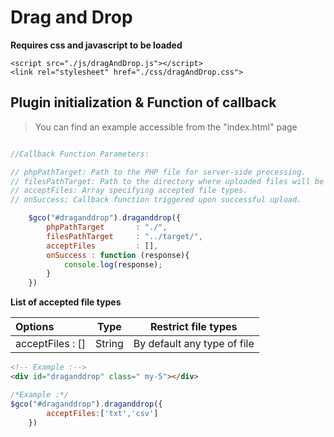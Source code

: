 # Drag and Drop

**Requires css and javascript to be loaded**

    <script src="./js/dragAndDrop.js"></script>
    <link rel="stylesheet" href="./css/dragAndDrop.css">

## Plugin initialization & Function of callback

>You can find an example accessible from the "index.html" page

```javascript

//Callback Function Parameters:

// phpPathTarget: Path to the PHP file for server-side processing.
// filesPathTarget: Path to the directory where uploaded files will be stored.
// acceptFiles: Array specifying accepted file types.
// onSuccess: Callback function triggered upon successful upload.

    $gco("#draganddrop").draganddrop({
        phpPathTarget       : "./",
        filesPathTarget     : "../target/",
        acceptFiles         : [],
        onSuccess : function (response){
            console.log(response);
        }
    })
```

**List of accepted file types**

| Options | Type | Restrict file types |
| :---         |     :---:      |     :---:      |
| acceptFiles         : []  | String |  By default any type of file |


```html
<!-- Example :-->
<div id="draganddrop" class=" my-5"></div>
``` 


```javascript
/*Example :*/
$gco("#draganddrop").draganddrop({ 
        acceptFiles:['txt','csv']
    })
``` 

